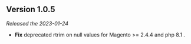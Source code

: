 ## Version 1.0.5
*Released the 2023-01-24*

* **Fix** deprecated rtrim on null values for Magento >= 2.4.4 and php 8.1 .
